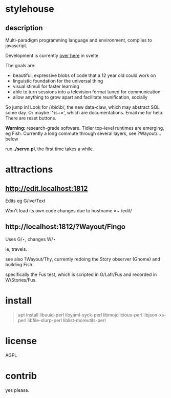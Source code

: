 # stylehouse

## description

Multi-paradigm programming language and environment, compiles to javascript.

Development is currently [over here](https://github.com/stylehouse/letz) in svelte.

The goals are:
 * beautiful, expressive blobs of code that a 12 year old could work on
 * linguistic foundation for the universal thing
 * visual stimuli for faster learning
 * able to turn sessions into a television format tuned for communication
 * allow anything to grow apart and facilitate reunification, socially

So jump in! Look for /\bio\b/, the new data-claw, which may abstract SQL some day. Or maybe '^\s+=', which are documentations. Email me for help. There are reset buttons.

**Warning:** research-grade software. Tidier top-level runtimes are emerging, eg Fish. Currently a long commute through several layers, see ?Wayout/... below

run **./serve.pl**, the first time takes a while.

# attractions

## http://edit.localhost:1812

Edits eg G/ive/Text

Won't load its own code changes due to hostname =~ /edit/

## http://localhost:1812/?Wayout/Fingo

Uses G/⋆, changes W/⋆

ie, travels.

see also ?Wayout/Thy, currently redoing the Story observer (Gnome) and building Fish.

specifically the Fus test, which is scripted in G/Lafr/Fus and recorded in W/Stories/Fus.

# install

> apt install libuuid-perl libyaml-syck-perl libmojolicious-perl libjson-xs-perl libfile-slurp-perl liblist-moreutils-perl

# license

AGPL

# contrib

yes please.
